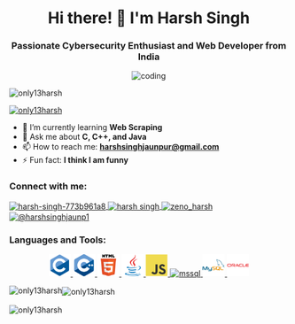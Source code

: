 <h1 align="center">Hi there! 👋 I'm Harsh Singh</h1>
<h3 align="center">Passionate Cybersecurity Enthusiast and Web Developer from India</h3>

<div align="center">
  <img alt="coding" width="400" src="https://cdn.dribbble.com/users/1059583/screenshots/4171367/coding-freak.gif">
</div>

<p align="left">
  <img src="https://komarev.com/ghpvc/?username=only13harsh&label=Profile%20views&color=0e75b6&style=flat" alt="only13harsh" />
</p>

<p align="left">
  <a href="https://github.com/ryo-ma/github-profile-trophy">
    <img src="https://github-profile-trophy.vercel.app/?username=only13harsh" alt="only13harsh" />
  </a>
</p>

- 🌱 I’m currently learning **Web Scraping**
- 💬 Ask me about **C, C++, and Java**
- 📫 How to reach me: **harshsinghjaunpur@gmail.com**
- ⚡ Fun fact: **I think I am funny**

<h3 align="left">Connect with me:</h3>
<p align="left">
  <a href="https://linkedin.com/in/harsh-singh-773b961a8" target="_blank">
    <img align="center" src="https://raw.githubusercontent.com/rahuldkjain/github-profile-readme-generator/master/src/images/icons/Social/linked-in-alt.svg" alt="harsh-singh-773b961a8" height="30" width="40" />
  </a>
  <a href="https://facebook.com/harshsingh" target="_blank">
    <img align="center" src="https://raw.githubusercontent.com/rahuldkjain/github-profile-readme-generator/master/src/images/icons/Social/facebook.svg" alt="harsh singh" height="30" width="40" />
  </a>
  <a href="https://instagram.com/zeno_harsh" target="_blank">
    <img align="center" src="https://raw.githubusercontent.com/rahuldkjain/github-profile-readme-generator/master/src/images/icons/Social/instagram.svg" alt="zeno_harsh" height="30" width="40" />
  </a>
  <a href="https://www.hackerrank.com/@harshsinghjaunp1" target="_blank">
    <img align="center" src="https://raw.githubusercontent.com/rahuldkjain/github-profile-readme-generator/master/src/images/icons/Social/hackerrank.svg" alt="@harshsinghjaunp1" height="30" width="40" />
  </a>
</p>

<h3 align="left">Languages and Tools:</h3>
<p align="center">
  <a href="https://www.cprogramming.com/" target="_blank" rel="noreferrer">
    <img src="https://raw.githubusercontent.com/devicons/devicon/master/icons/c/c-original.svg" alt="c" width="40" height="40"/>
  </a>
  <a href="https://www.w3schools.com/cpp/" target="_blank" rel="noreferrer">
    <img src="https://raw.githubusercontent.com/devicons/devicon/master/icons/cplusplus/cplusplus-original.svg" alt="cplusplus" width="40" height="40"/>
  </a>
  <a href="https://www.w3.org/html/" target="_blank" rel="noreferrer">
    <img src="https://raw.githubusercontent.com/devicons/devicon/master/icons/html5/html5-original-wordmark.svg" alt="html5" width="40" height="40"/>
  </a>
  <a href="https://www.java.com" target="_blank" rel="noreferrer">
    <img src="https://raw.githubusercontent.com/devicons/devicon/master/icons/java/java-original.svg" alt="java" width="40" height="40"/>
  </a>
  <a href="https://developer.mozilla.org/en-US/docs/Web/JavaScript" target="_blank" rel="noreferrer">
    <img src="https://raw.githubusercontent.com/devicons/devicon/master/icons/javascript/javascript-original.svg" alt="javascript" width="40" height="40"/>
  </a>
  <a href="https://www.microsoft.com/en-us/sql-server" target="_blank" rel="noreferrer">
    <img src="https://www.svgrepo.com/show/303229/microsoft-sql-server-logo.svg" alt="mssql" width="40" height="40"/>
  </a>
  <a href="https://www.mysql.com/" target="_blank" rel="noreferrer">
    <img src="https://raw.githubusercontent.com/devicons/devicon/master/icons/mysql/mysql-original-wordmark.svg" alt="mysql" width="40" height="40"/>
  </a>
  <a href="https://www.oracle.com/" target="_blank" rel="noreferrer">
    <img src="https://raw.githubusercontent.com/devicons/devicon/master/icons/oracle/oracle-original.svg" alt="oracle" width="40" height="40"/>
  </a>
</p>

<p>
  <img align="left" src="https://github-readme-stats.vercel.app/api/top-langs?username=only13harsh&show_icons=true&locale=en&layout=compact" alt="only13harsh" />
</p>

<p>
  <img align="center" src="https://github-readme-stats.vercel.app/api?username=only13harsh&show_icons=true&locale=en" alt="only13harsh" />
</p>

<p>
  <img align="center" src="https://github-readme-streak-stats.herokuapp.com/?user=only13harsh&" alt="only13harsh" />
</p>

